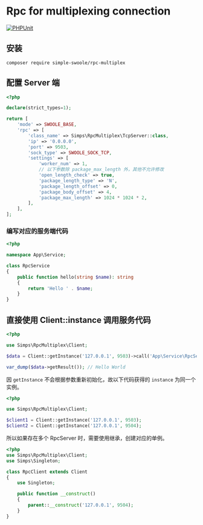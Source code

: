 #  Rpc for multiplexing connection

[![PHPUnit](https://github.com/simple-swoole/rpc-multiplex/actions/workflows/test.yml/badge.svg)](https://github.com/simple-swoole/rpc-multiplex/actions/workflows/test.yml)

## 安装

```
composer require simple-swoole/rpc-multiplex
```

## 配置 Server 端

```php
<?php

declare(strict_types=1);

return [
    'mode' => SWOOLE_BASE,
    'rpc' => [
        'class_name' => Simps\RpcMultiplex\TcpServer::class,
        'ip' => '0.0.0.0',
        'port' => 9503,
        'sock_type' => SWOOLE_SOCK_TCP,
        'settings' => [
            'worker_num' => 1,
            // 以下参数除 package_max_length 外，其他不允许修改
            'open_length_check' => true,
            'package_length_type' => 'N',
            'package_length_offset' => 0,
            'package_body_offset' => 4,
            'package_max_length' => 1024 * 1024 * 2,
        ],
    ],
];

```

### 编写对应的服务端代码

```php
<?php

namespace App\Service;

class RpcService
{
    public function hello(string $name): string
    {
        return 'Hello ' . $name;
    }
}
```

## 直接使用 Client::instance 调用服务代码

```php
<?php

use Simps\RpcMultiplex\Client;

$data = Client::getInstance('127.0.0.1', 9503)->call('App\Service\RpcService', 'hello', 'World');

var_dump($data->getResult()); // Hello World
```

因 `getInstance` 不会根据参数重新初始化，故以下代码获得的 `instance` 为同一个实例。

```php
<?php

use Simps\RpcMultiplex\Client;

$client1 = Client::getInstance('127.0.0.1', 9503);
$client2 = Client::getInstance('127.0.0.1', 9504);
```

所以如果存在多个 RpcServer 时，需要使用继承，创建对应的单例。

```php
<?php
use Simps\RpcMultiplex\Client;
use Simps\Singleton;

class RpcClient extends Client
{
    use Singleton;

    public function __construct()
    {
        parent::__construct('127.0.0.1', 9504);
    }
}
```
